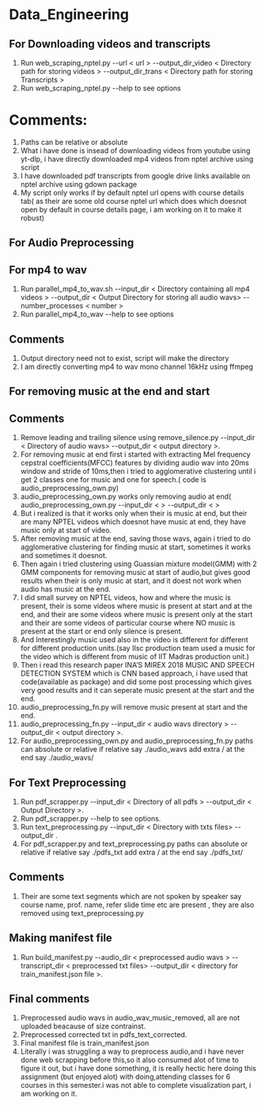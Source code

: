 # Data_Engineering

## For Downloading videos and transcripts
1. Run web_scraping_nptel.py --url  < url >  --output_dir_video  < Directory path for storing videos > --output_dir_trans < Directory path for storing Transcripts >
2. Run web_scraping_nptel.py --help to see options

# Comments:
1. Paths can be relative or absolute
2. What i have done is insead of downloading videos from youtube using yt-dlp, i have directly downloaded mp4 videos from nptel archive using script
3. I have downloaded pdf transcripts from google drive links available on nptel archive using gdown package
4. My script only works if by default nptel url opens with course details tab( as their are some old course nptel url which does which doesnot open by default in course details page, i am working on it to make it robust)

## For Audio Preprocessing

## For mp4 to wav

1. Run parallel_mp4_to_wav.sh --input_dir < Directory containing all mp4 videos > --output_dir < Output Directory for storing all audio wavs> --number_processes < number >
2. Run parallel_mp4_to_wav --help to see options

## Comments
1. Output directory need not to exist, script will make the directory
2. I am directly converting mp4 to wav mono channel 16kHz using ffmpeg

## For removing music at the end and start

## Comments
1. Remove leading and trailing silence using remove_silence.py --input_dir < Directory of audio wavs> --output_dir < output directory >.
2. For removing music at end first i started with extracting Mel frequency cepstral coefficients(MFCC) features by dividing audio wav into 20ms window and stride of 10ms,then i tried to agglomerative clustering until i get 2 classes one for music and one for speech.( code is audio_preprocessing_own.py)
3. audio_preprocessing_own.py works only removing audio at end(  audio_preprocessing_own.py --input_dir < > --output_dir < >
4. But i realized is that it works only when their is music at end, but their are many NPTEL videos which doesnot have music at end, they have music only at start of video.
5. After removing music at the end, saving those wavs, again i tried to do agglomerative clustering for finding music at start, sometimes it works and sometimes it doesnot.
6. Then again i tried clustering using Guassian mixture model(GMM) with 2 GMM components for removing music at start of audio,but gives good results when their is only music at start, and it doest not work when audio has music at the end.
7. I did small survey on NPTEL videos, how and where the music is present, their is some videos where music is present at start and at the end, and their are some videos where music is present only at the start and their are some videos of particular course where NO music is present at the start or end only silence is present.
8. And Interestingly music used also in the video is different for different for different production units.(say IIsc production team used a music for the video which is different from music of IIT Madras production unit.)
9. Then i read this research paper INA’S MIREX 2018 MUSIC AND SPEECH DETECTION SYSTEM which is CNN based approach, i have used that code(available as package) and did some post processing which gives very good results and it can seperate music present at the start and the end.
10. audio_preprocessing_fn.py will remove music present at start and the end.
11. audio_preprocessing_fn.py --input_dir < audio wavs directory > --output_dir < output directory >.
12. For audio_preprocessing_own.py and audio_preprocessing_fn.py paths can absolute or relative if relative say ./audio_wavs  add extra / at the end say ./audio_wavs/

## For Text Preprocessing

1. Run pdf_scrapper.py --input_dir < Directory of all pdfs > --output_dir < Output Directory  >.
2. Run pdf_scrapper.py --help to see options.
3. Run text_preprocessing.py --input_dir < Directory with txts files> --output_dir <Output Directory >.
4. For pdf_scrapper.py and text_preprocessing.py paths can absolute or relative if relative say ./pdfs_txt  add extra / at the end say ./pdfs_txt/

## Comments

1. Their are some text segments which are not spoken by speaker say course name, prof. name, refer slide time etc are present , they are also removed using text_preprocessing.py

## Making manifest file

1. Run build_manifest.py --audio_dir < preprocessed audio wavs > --transcript_dir < preprocessed txt files> --output_dir < directory for train_manifest.json file >.


## Final comments

1. Preprocessed audio wavs in audio_wav_music_removed, all are not uploaded beacause of size contrainst.
2. Preprocessed corrected txt in pdfs_text_corrected.
3. Final manifest file is train_manifest.json
4. Literally i was struggling a way to preprocess audio,and i have never done web scrapping before this,so it also consumed alot of  time to figure it out, but i have done something, it is really hectic here doing this assignment (but enjoyed alot) with doing,attending classes for 6 courses in this semester.i was not able to complete visualization part, i am working on it.






